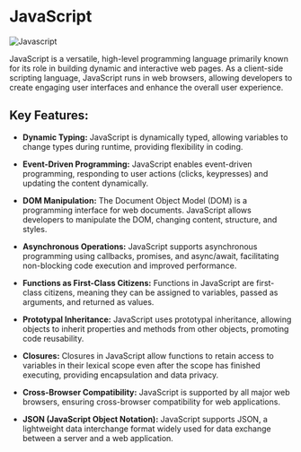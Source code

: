 # JavaScript

![Javascript](https://dev-updates-uploads.s3.ap-south-1.amazonaws.com/1665673562977-Best%20way%20to%20learn%20javascript.jpg)

JavaScript is a versatile, high-level programming language primarily known for its role in building dynamic and interactive web pages. As a client-side scripting language, JavaScript runs in web browsers, allowing developers to create engaging user interfaces and enhance the overall user experience.

## Key Features:

- **Dynamic Typing:** JavaScript is dynamically typed, allowing variables to change types during runtime, providing flexibility in coding.

- **Event-Driven Programming:** JavaScript enables event-driven programming, responding to user actions (clicks, keypresses) and updating the content dynamically.

- **DOM Manipulation:** The Document Object Model (DOM) is a programming interface for web documents. JavaScript allows developers to manipulate the DOM, changing content, structure, and styles.

- **Asynchronous Operations:** JavaScript supports asynchronous programming using callbacks, promises, and async/await, facilitating non-blocking code execution and improved performance.

- **Functions as First-Class Citizens:** Functions in JavaScript are first-class citizens, meaning they can be assigned to variables, passed as arguments, and returned as values.

- **Prototypal Inheritance:** JavaScript uses prototypal inheritance, allowing objects to inherit properties and methods from other objects, promoting code reusability.

- **Closures:** Closures in JavaScript allow functions to retain access to variables in their lexical scope even after the scope has finished executing, providing encapsulation and data privacy.

- **Cross-Browser Compatibility:** JavaScript is supported by all major web browsers, ensuring cross-browser compatibility for web applications.

- **JSON (JavaScript Object Notation):** JavaScript supports JSON, a lightweight data interchange format widely used for data exchange between a server and a web application.